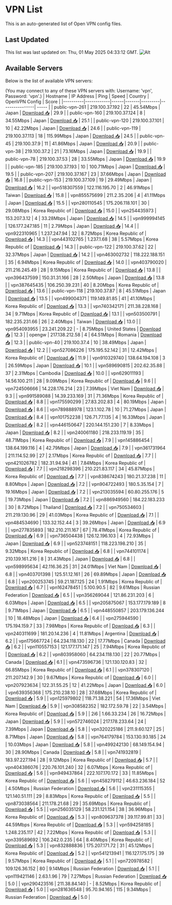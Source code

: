 # VPN List

This is an auto-generated list of Open VPN config files.

## Last Updated

This list was last updated on: Thu, 01 May 2025 04:33:12 GMT.
![Alt](https://repobeats.axiom.co/api/embed/186b98318ef1479477931607c1ad7d823f12451f.svg "Repobeats analytics image")

## Available Servers

Below is the list of available VPN servers:

(You may connect to any of these VPN servers with: Username: 'vpn', Password: 'vpn'.)
| Hostname | IP Address | Ping | Speed | Country | OpenVPN Config | Score |
|----------|------------|------|-------|---------|----------------| ----- |
| public-vpn-261 | 219.100.37.192 | 22 | 45.54Mbps | Japan | [Download 📥](./configs/server_0_JP.ovpn) | 29.9 |
| public-vpn-160 | 219.100.37.124 | 8 | 34.55Mbps | Japan | [Download 📥](./configs/server_1_JP.ovpn) | 25.1 |
| public-vpn-120 | 219.100.37.101 | 10 | 42.22Mbps | Japan | [Download 📥](./configs/server_2_JP.ovpn) | 24.6 |
| public-vpn-119 | 219.100.37.113 | 18 | 115.99Mbps | Japan | [Download 📥](./configs/server_3_JP.ovpn) | 24.5 |
| public-vpn-45 | 219.100.37.9 | 11 | 41.86Mbps | Japan | [Download 📥](./configs/server_4_JP.ovpn) | 20.9 |
| public-vpn-38 | 219.100.37.2 | 21 | 73.16Mbps | Japan | [Download 📥](./configs/server_5_JP.ovpn) | 19.9 |
| public-vpn-78 | 219.100.37.53 | 28 | 33.55Mbps | Japan | [Download 📥](./configs/server_6_JP.ovpn) | 19.9 |
| public-vpn-185 | 219.100.37.193 | 10 | 100.71Mbps | Japan | [Download 📥](./configs/server_7_JP.ovpn) | 19.5 |
| public-vpn-207 | 219.100.37.167 | 23 | 37.66Mbps | Japan | [Download 📥](./configs/server_8_JP.ovpn) | 16.8 |
| public-vpn-153 | 219.100.37.109 | 19 | 29.49Mbps | Japan | [Download 📥](./configs/server_9_JP.ovpn) | 16.2 |
| vpn518307559 | 122.116.195.70 | 2 | 46.91Mbps | Taiwan | [Download 📥](./configs/server_10_TW.ovpn) | 15.8 |
| vpn855575699 | 211.2.35.206 | 4 | 41.11Mbps | Japan | [Download 📥](./configs/server_11_JP.ovpn) | 15.5 |
| vpn280110545 | 175.206.118.101 | 30 | 29.08Mbps | Korea Republic of | [Download 📥](./configs/server_12_KR.ovpn) | 15.0 |
| vpn254435973 | 153.207.3.12 | 4 | 33.28Mbps | Japan | [Download 📥](./configs/server_13_JP.ovpn) | 14.5 |
| vpn999994145 | 126.177.247.185 | 11 | 2.79Mbps | Japan | [Download 📥](./configs/server_14_JP.ovpn) | 14.4 |
| vpn922310965 | 1.237.247.94 | 32 | 8.72Mbps | Korea Republic of | [Download 📥](./configs/server_15_KR.ovpn) | 14.3 |
| vpn443102765 | 1.237.1.68 | 38 | 5.57Mbps | Korea Republic of | [Download 📥](./configs/server_16_KR.ovpn) | 14.3 |
| public-vpn-122 | 219.100.37.62 | 22 | 32.37Mbps | Japan | [Download 📥](./configs/server_17_JP.ovpn) | 14.2 |
| vpn463002732 | 118.222.188.151 | 35 | 6.94Mbps | Korea Republic of | [Download 📥](./configs/server_18_KR.ovpn) | 14.0 |
| vpn403790020 | 211.216.245.49 | 28 | 9.15Mbps | Korea Republic of | [Download 📥](./configs/server_19_KR.ovpn) | 13.8 |
| vpn396437599 | 150.31.31.166 | 28 | 2.50Mbps | Japan | [Download 📥](./configs/server_20_JP.ovpn) | 13.8 |
| vpn387645435 | 106.250.39.231 | 40 | 8.20Mbps | Korea Republic of | [Download 📥](./configs/server_21_KR.ovpn) | 13.6 |
| public-vpn-118 | 219.100.37.87 | 8 | 45.51Mbps | Japan | [Download 📥](./configs/server_22_JP.ovpn) | 13.5 |
| vpn499004371 | 119.149.81.85 | 41 | 41.10Mbps | Korea Republic of | [Download 📥](./configs/server_23_KR.ovpn) | 13.3 |
| vpn740342171 | 211.38.228.168 | 34 | 9.71Mbps | Korea Republic of | [Download 📥](./configs/server_24_KR.ovpn) | 13.1 |
| vpn503500791 | 182.235.231.66 | 26 | 2.40Mbps | Taiwan | [Download 📥](./configs/server_25_TW.ovpn) | 13.0 |
| vpn954093955 | 23.241.209.22 | - | 8.75Mbps | United States | [Download 📥](./configs/server_26_US.ovpn) | 12.3 |
| opengw | 217.138.212.58 | 4 | 64.51Mbps | Romania | [Download 📥](./configs/server_27_RO.ovpn) | 12.3 |
| public-vpn-40 | 219.100.37.4 | 10 | 38.49Mbps | Japan | [Download 📥](./configs/server_28_JP.ovpn) | 12.2 |
| vpn527086226 | 175.195.52.142 | 31 | 12.42Mbps | Korea Republic of | [Download 📥](./configs/server_29_KR.ovpn) | 11.9 |
| vpn910329740 | 138.64.194.108 | 3 | 26.59Mbps | Japan | [Download 📥](./configs/server_30_JP.ovpn) | 10.1 |
| vpn589690815 | 202.62.35.88 | 37 | 2.31Mbps | Cambodia | [Download 📥](./configs/server_31_KH.ovpn) | 10.0 |
| vpn629011193 | 14.56.100.211 | 28 | 9.09Mbps | Korea Republic of | [Download 📥](./configs/server_32_KR.ovpn) | 9.6 |
| vpn724506666 | 14.228.176.214 | 23 | 7.39Mbps | Viet Nam | [Download 📥](./configs/server_33_VN.ovpn) | 9.3 |
| vpn991589088 | 14.39.233.169 | 31 | 71.36Mbps | Korea Republic of | [Download 📥](./configs/server_34_KR.ovpn) | 8.8 |
| vpn175590299 | 27.83.202.83 | 4 | 80.19Mbps | Japan | [Download 📥](./configs/server_35_JP.ovpn) | 8.6 |
| vpn789888978 | 123.1.102.78 | 10 | 71.27Mbps | Japan | [Download 📥](./configs/server_36_JP.ovpn) | 8.4 |
| vpn101752238 | 126.71.77.135 | 4 | 16.33Mbps | Japan | [Download 📥](./configs/server_37_JP.ovpn) | 8.2 |
| vpn446150647 | 220.144.151.230 | 7 | 8.33Mbps | Japan | [Download 📥](./configs/server_38_JP.ovpn) | 8.2 |
| vpn240061180 | 218.233.119.19 | 35 | 48.71Mbps | Korea Republic of | [Download 📥](./configs/server_39_KR.ovpn) | 7.9 |
| vpn145886454 | 138.64.199.116 | 4 | 42.79Mbps | Japan | [Download 📥](./configs/server_40_JP.ovpn) | 7.9 |
| vpn361731964 | 211.114.52.99 | 27 | 2.17Mbps | Korea Republic of | [Download 📥](./configs/server_41_KR.ovpn) | 7.7 |
| vpn421026782 | 182.31.94.94 | 41 | 7.84Mbps | Korea Republic of | [Download 📥](./configs/server_42_KR.ovpn) | 7.7 |
| vpn218298396 | 210.221.83.117 | 34 | 45.87Mbps | Korea Republic of | [Download 📥](./configs/server_43_KR.ovpn) | 7.7 |
| vpn838674243 | 180.21.37.238 | 11 | 8.80Mbps | Japan | [Download 📥](./configs/server_44_JP.ovpn) | 7.2 |
| vpn904722493 | 180.5.35.154 | 7 | 19.16Mbps | Japan | [Download 📥](./configs/server_45_JP.ovpn) | 7.2 |
| vpn213035594 | 60.80.255.176 | 5 | 19.73Mbps | Japan | [Download 📥](./configs/server_46_JP.ovpn) | 7.2 |
| vpn886949560 | 184.22.183.233 | 30 | 8.72Mbps | Thailand | [Download 📥](./configs/server_47_TH.ovpn) | 7.2 |
| vpn750534603 | 211.219.130.96 | 29 | 41.03Mbps | Korea Republic of | [Download 📥](./configs/server_48_KR.ovpn) | 7.1 |
| vpn484534690 | 133.32.152.44 | 3 | 39.26Mbps | Japan | [Download 📥](./configs/server_49_JP.ovpn) | 6.9 |
| vpn277835893 | 182.210.211.167 | 67 | 78.41Mbps | Korea Republic of | [Download 📥](./configs/server_50_KR.ovpn) | 6.9 |
| vpn736504438 | 126.12.196.103 | 4 | 72.93Mbps | Japan | [Download 📥](./configs/server_51_JP.ovpn) | 6.9 |
| vpn523748151 | 118.223.198.210 | 35 | 9.32Mbps | Korea Republic of | [Download 📥](./configs/server_52_KR.ovpn) | 6.8 |
| vpn744101174 | 210.139.161.216 | 8 | 31.43Mbps | Japan | [Download 📥](./configs/server_53_JP.ovpn) | 6.8 |
| vpn598995634 | 42.116.36.25 | 31 | 24.01Mbps | Viet Nam | [Download 📥](./configs/server_54_VN.ovpn) | 6.8 |
| vpn403701398 | 125.51.12.161 | 26 | 69.89Mbps | Japan | [Download 📥](./configs/server_55_JP.ovpn) | 6.8 |
| vpn200253745 | 59.21.187.125 | 24 | 1.91Mbps | Korea Republic of | [Download 📥](./configs/server_56_KR.ovpn) | 6.7 |
| vpn162478451 | 5.100.90.5 | 82 | 9.61Mbps | Russian Federation | [Download 📥](./configs/server_57_RU.ovpn) | 6.5 |
| vpn356269044 | 121.86.231.203 | 6 | 6.03Mbps | Japan | [Download 📥](./configs/server_58_JP.ovpn) | 6.5 |
| vpn205875067 | 153.177.179.189 | 8 | 9.71Mbps | Japan | [Download 📥](./configs/server_59_JP.ovpn) | 6.5 |
| vpn448550857 | 203.179.136.244 | 10 | 18.48Mbps | Japan | [Download 📥](./configs/server_60_JP.ovpn) | 6.4 |
| vpn275944590 | 175.194.159.7 | 33 | 7.98Mbps | Korea Republic of | [Download 📥](./configs/server_61_KR.ovpn) | 6.3 |
| vpn240311699 | 181.20.14.236 | 4 | 11.81Mbps | Argentina | [Download 📥](./configs/server_62_AR.ovpn) | 6.2 |
| vpn175667724 | 64.234.118.130 | 22 | 17.77Mbps | Canada | [Download 📥](./configs/server_63_CA.ovpn) | 6.2 |
| vpn110557153 | 121.177.171.147 | 25 | 7.94Mbps | Korea Republic of | [Download 📥](./configs/server_64_KR.ovpn) | 6.2 |
| vpn803958060 | 64.234.118.130 | 22 | 20.77Mbps | Canada | [Download 📥](./configs/server_65_CA.ovpn) | 6.1 |
| vpn473596736 | 121.130.120.83 | 32 | 66.85Mbps | Korea Republic of | [Download 📥](./configs/server_66_KR.ovpn) | 6.1 |
| vpn378307120 | 211.207.142.9 | 30 | 9.67Mbps | Korea Republic of | [Download 📥](./configs/server_67_KR.ovpn) | 6.0 |
| vpn207923634 | 122.31.55.25 | 12 | 41.22Mbps | Japan | [Download 📥](./configs/server_68_JP.ovpn) | 6.0 |
| vpn639356368 | 175.210.238.10 | 28 | 37.68Mbps | Korea Republic of | [Download 📥](./configs/server_69_KR.ovpn) | 5.9 |
| vpn125979802 | 118.71.38.221 | 54 | 17.36Mbps | Viet Nam | [Download 📥](./configs/server_70_VN.ovpn) | 5.9 |
| vpn308582352 | 182.172.59.78 | 22 | 3.54Mbps | Korea Republic of | [Download 📥](./configs/server_71_KR.ovpn) | 5.9 |
| 2i6 | 1.66.33.234 | 26 | 16.72Mbps | Japan | [Download 📥](./configs/server_72_JP.ovpn) | 5.9 |
| vpn572746024 | 217.178.233.64 | 24 | 7.39Mbps | Japan | [Download 📥](./configs/server_73_JP.ovpn) | 5.8 |
| vpn320225186 | 211.9.60.127 | 25 | 8.71Mbps | Japan | [Download 📥](./configs/server_74_JP.ovpn) | 5.8 |
| vpn764179784 | 153.130.93.185 | 24 | 10.03Mbps | Japan | [Download 📥](./configs/server_75_JP.ovpn) | 5.8 |
| vpn499242130 | 68.149.154.94 | 30 | 28.90Mbps | Canada | [Download 📥](./configs/server_76_CA.ovpn) | 5.8 |
| vpn741932819 | 183.97.227.194 | 28 | 9.12Mbps | Korea Republic of | [Download 📥](./configs/server_77_KR.ovpn) | 5.7 |
| vpn404386076 | 220.76.101.240 | 32 | 6.07Mbps | Korea Republic of | [Download 📥](./configs/server_78_KR.ovpn) | 5.6 |
| vpn949437864 | 222.107.170.172 | 33 | 11.85Mbps | Korea Republic of | [Download 📥](./configs/server_79_KR.ovpn) | 5.6 |
| vpn458279112 | 46.63.236.184 | 52 | 4.50Mbps | Russian Federation | [Download 📥](./configs/server_80_RU.ovpn) | 5.6 |
| vpn231115355 | 121.140.51.111 | 29 | 8.83Mbps | Korea Republic of | [Download 📥](./configs/server_81_KR.ovpn) | 5.5 |
| vpn873038564 | 211.178.21.68 | 29 | 35.69Mbps | Korea Republic of | [Download 📥](./configs/server_82_KR.ovpn) | 5.5 |
| vpn256035129 | 58.231.121.154 | 38 | 36.96Mbps | Korea Republic of | [Download 📥](./configs/server_83_KR.ovpn) | 5.3 |
| vpn809637378 | 39.117.99.81 | 33 | 44.59Mbps | Korea Republic of | [Download 📥](./configs/server_84_KR.ovpn) | 5.3 |
| vpn594258185 | 1.248.235.117 | 42 | 7.22Mbps | Korea Republic of | [Download 📥](./configs/server_85_KR.ovpn) | 5.3 |
| vpn339589692 | 106.242.0.235 | 64 | 8.40Mbps | Korea Republic of | [Download 📥](./configs/server_86_KR.ovpn) | 5.3 |
| vpn832888836 | 175.207.171.72 | 31 | 45.12Mbps | Korea Republic of | [Download 📥](./configs/server_87_KR.ovpn) | 5.2 |
| vpn541213941 | 116.127.175.175 | 39 | 9.57Mbps | Korea Republic of | [Download 📥](./configs/server_88_KR.ovpn) | 5.1 |
| vpn720978582 | 109.126.36.152 | 80 | 9.14Mbps | Russian Federation | [Download 📥](./configs/server_89_RU.ovpn) | 5.1 |
| vpn119421146 | 2.63.1.96 | 79 | 7.27Mbps | Russian Federation | [Download 📥](./configs/server_90_RU.ovpn) | 5.0 |
| vpn290423516 | 211.38.84.140 | - | 8.52Mbps | Korea Republic of | [Download 📥](./configs/server_91_KR.ovpn) | 5.0 |
| vpn281636548 | 95.70.94.165 | 115 | 9.34Mbps | Russian Federation | [Download 📥](./configs/server_92_RU.ovpn) | 5.0 |
